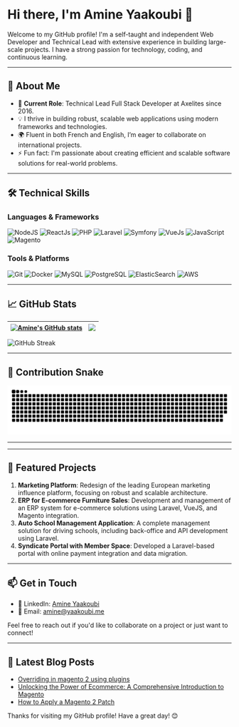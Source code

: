 # Hi there, I'm Amine Yaakoubi 👋

Welcome to my GitHub profile! I'm a self-taught and independent Web Developer and Technical Lead with extensive experience in building large-scale projects. I have a strong passion for technology, coding, and continuous learning.

---

## 🌱 About Me

- 💼 **Current Role**: Technical Lead Full Stack Developer at Axelites since 2016.
- 💡 I thrive in building robust, scalable web applications using modern frameworks and technologies.
- 🌍 Fluent in both French and English, I’m eager to collaborate on international projects.
- ⚡ Fun fact: I'm passionate about creating efficient and scalable software solutions for real-world problems.

---

## 🛠️ Technical Skills

### **Languages & Frameworks**

![NodeJS](https://img.shields.io/badge/NodeJS-339933?style=flat-square&logo=nodedotjs&logoColor=white)
![ReactJs](https://img.shields.io/badge/React-61DAFB?style=flat-square&logo=react&logoColor=white)
![PHP](https://img.shields.io/badge/PHP-777BB4?style=flat-square&logo=php&logoColor=white)
![Laravel](https://img.shields.io/badge/Laravel-FF2D20?style=flat-square&logo=laravel&logoColor=white)
![Symfony](https://img.shields.io/badge/Symfony-000000?style=flat-square&logo=symfony&logoColor=white)
![VueJs](https://img.shields.io/badge/Vue.js-4FC08D?style=flat-square&logo=vue.js&logoColor=white)
![JavaScript](https://img.shields.io/badge/JavaScript-F7DF1E?style=flat-square&logo=javascript&logoColor=black)
![Magento](https://img.shields.io/badge/Magento-EE672F?style=flat-square&logo=magento&logoColor=white)

### **Tools & Platforms**

![Git](https://img.shields.io/badge/Git-F05032?style=flat-square&logo=git&logoColor=white)
![Docker](https://img.shields.io/badge/Docker-2496ED?style=flat-square&logo=docker&logoColor=white)
![MySQL](https://img.shields.io/badge/MySQL-4479A1?style=flat-square&logo=mysql&logoColor=white)
![PostgreSQL](https://img.shields.io/badge/PostgreSQL-336791?style=flat-square&logo=postgresql&logoColor=white)
![ElasticSearch](https://img.shields.io/badge/Elastic%20Search-005571?style=flat-square&logo=elasticsearch&logoColor=white)
![AWS](https://img.shields.io/badge/AWS-232F3E?style=flat-square&logo=amazonaws&logoColor=white)

---

## 📈 GitHub Stats

| <a href="https://github.com/DevAly/github-readme-stats"><img align="center" src="https://github-readme-stats.vercel.app/api?username=DevAly&show_icons=true&include_all_commits=true&theme=radical&hide_border=true" alt="Amine's GitHub stats" /></a> | <a href="https://github.com/DevAly/github-readme-stats"><img align="center" src="https://github-readme-stats.vercel.app/api/top-langs/?username=DevAly&layout=compact&theme=radical&hide_border=true" /></a> |
| ------------- | ------------- |

![GitHub Streak](https://streak-stats.demolab.com?user=amine-y&theme=radical&hide_border=true)

---

## 🐍 Contribution Snake

![Contribution Snake Animation](https://github.com/amine-y/amine-y/blob/output/github-contribution-grid-snake.svg)

---

---

## 🚀 Featured Projects

1. **Marketing Platform**: Redesign of the leading European marketing influence platform, focusing on robust and scalable architecture.
2. **ERP for E-commerce Furniture Sales**: Development and management of an ERP system for e-commerce solutions using Laravel, VueJS, and Magento integration.
3. **Auto School Management Application**: A complete management solution for driving schools, including back-office and API development using Laravel.
4. **Syndicate Portal with Member Space**: Developed a Laravel-based portal with online payment integration and data migration.

---

## 📫 Get in Touch

- 💼 LinkedIn: [Amine Yaakoubi](https://www.linkedin.com/in/amine-yaakoubi)
- 📧 Email: [amine@yaakoubi.me](mailto:amine@yaakoubi.me)

Feel free to reach out if you'd like to collaborate on a project or just want to connect!

---

## 📝 Latest Blog Posts

<!-- BLOG-POST-LIST:START -->
- [Overriding in magento 2 using plugins](https://dev.to/amineyaakoubii/overriding-in-magento-2-using-plugins-c6c)
- [Unlocking the Power of Ecommerce: A Comprehensive Introduction to Magento](https://dev.to/amineyaakoubii/unlocking-the-power-of-ecommerce-a-comprehensive-introduction-to-magento-4lp4)
- [How to Apply a Magento 2 Patch](https://dev.to/amineyaakoubii/how-to-apply-a-magento-2-patch-5aom)
<!-- BLOG-POST-LIST:END -->

Thanks for visiting my GitHub profile! Have a great day! 😊
